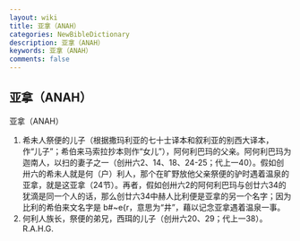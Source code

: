 ```yaml
---
layout: wiki
title: 亚拿（ANAH）
categories: NewBibleDictionary
description: 亚拿（ANAH）
keywords: 亚拿（ANAH）
comments: false
---
```


## 亚拿（ANAH）



亚拿（ANAH）
1. 希未人祭便的儿子（根据撒玛利亚的七十士译本和叙利亚的别西大译本，作“儿子”；希伯来马索拉抄本则作“女儿”），阿何利巴玛的父亲。阿何利巴玛为迦南人，以扫的妻子之一（创卅六2、14、18、24-25；代上一40）。假如创卅六的希未人就是何（户）利人，那个在旷野放他父亲祭便的驴时遇着温泉的亚拿，就是这亚拿（24节）。再者，假如创卅六2的阿何利巴玛与创廿六34的犹滴是同一个人的话，那么创廿六34中赫人比利便是亚拿的另一个名字；因为比利的希伯来文名字是 b#~e{r，意思为“井”，藉以记念亚拿遇着温泉一事。
2. 何利人族长，祭便的弟兄，西珥的儿子（创卅六20、29；代上一38）。
R.A.H.G.



